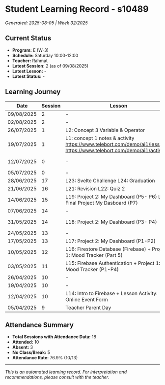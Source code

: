 # Student Learning Record - s10489
*Generated: 2025-08-05 | Week 32/2025*

## Current Status
- **Program:** E (W-3)
- **Schedule:** Saturday 10:00-12:00
- **Teacher:** Rahmat
- **Latest Session:** 2 (as of 09/08/2025)
- **Latest Lesson:** -
- **Latest Status:** -

## Learning Journey
| Date | Session | Lesson | Attendance | Progress |
|------|---------|--------|------------|----------|
| 09/08/2025 | 2 | - | - | - |
| 02/08/2025 | 2 | - | Rahmat | Completed |
| 26/07/2025 | 1 | L2: Concept 3  Variable & Operator | Absent | - |
| 19/07/2025 | 1 | L1: concept 1 notes & activity https://www.telebort.com/demo/ai1/lesson/1 https://www.telebort.com/demo/ai1/activity/1 | Rahmat | Completed |
| 12/07/2025 | 0 | - | No Class | In Progress |
| 05/07/2025 | 0 | - | In Break | - |
| 28/06/2025 | 17 | L23: Svelte Challenge L24: Graduation | Puvin | Graduated |
| 21/06/2025 | 16 | L21: Revision L22: Quiz 2 | Puvin | Completed |
| 14/06/2025 | 15 | L19: Project 2: My Dashboard (P5- P6) L20: Final Project My Dasboard (P7) | Puvin | In Progress |
| 07/06/2025 | 14 | - | No Class | - |
| 31/05/2025 | 14 | L18: Project 2: My Dashboard (P3- P4) | Puvin | In Progress |
| 24/05/2025 | 13 | - | Absent | - |
| 17/05/2025 | 13 | L17: Project 2: My Dashboard (P1-P2) | Puvin | Completed |
| 10/05/2025 | 12 | L16: Firestore Database (Firebase) + Project 1: Mood Tracker (Part 5) | Puvin | Completed |
| 03/05/2025 | 11 | L15: Firebase Authentication + Project 1: Mood Tracker (P1-P4) | Puvin | In Progress |
| 26/04/2025 | 10 | - | Absent | - |
| 19/04/2025 | 10 | - | No Class | - |
| 12/04/2025 | 10 | L14: Intro to Firebase + Lesson Activity: Online Event Form | Puvin | Completed |
| 05/04/2025 | 9 | Teacher Parent Day | No Class | - |

## Attendance Summary
- **Total Sessions with Attendance Data:** 18
- **Attended:** 10
- **Absent:** 3
- **No Class/Break:** 5
- **Attendance Rate:** 76.9% (10/13)

---
*This is an automated learning record. For interpretation and recommendations, please consult with the teacher.*